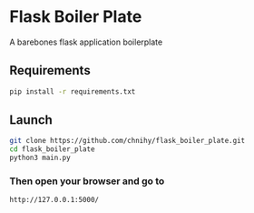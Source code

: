 # Flask Boiler Plate

A barebones flask application boilerplate

## Requirements
```bash
pip install -r requirements.txt
```

## Launch
```bash
git clone https://github.com/chnihy/flask_boiler_plate.git
cd flask_boiler_plate
python3 main.py
```
### Then open your browser and go to 
```
http://127.0.0.1:5000/
```